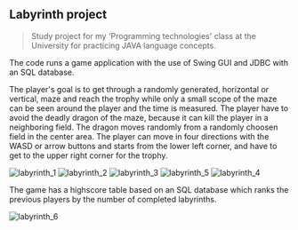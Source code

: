 ## Labyrinth project
> Study project for my 'Programming technologies' class at the University
> for practicing JAVA language concepts.

The code runs a game application with the use of Swing GUI and JDBC with an SQL database.

The player's goal is to get through a randomly generated, horizontal or vertical,
maze and reach the trophy while only a small scope of the maze can be seen around the player and the time is measured.
The player have to avoid the deadly dragon of the maze, because it can kill the player in a neighboring field.
The dragon moves randomly from a randomly choosen field in the center area.
The player can move in four directions with the WASD or arrow buttons and starts from the lower left corner,
and have to get to the upper right corner for the trophy.

![labyrinth_1](https://github.com/tamaslaci/labyrinth/assets/173500621/0ad9143e-68ae-4d0e-9c29-b6d0b95ba5d0)
![labyrinth_2](https://github.com/tamaslaci/labyrinth/assets/173500621/18756434-7d99-47c8-a0b0-b3d4efb21c0e)
![labyrinth_3](https://github.com/tamaslaci/labyrinth/assets/173500621/67c917bf-9b74-4df1-a7de-deaa4e75094d)
![labyrinth_5](https://github.com/tamaslaci/labyrinth/assets/173500621/af08a4ea-fd9f-412c-9811-0b1e54e55653)
![labyrinth_4](https://github.com/tamaslaci/labyrinth/assets/173500621/48280c94-aecd-4adb-9d46-179f7264c35c)

The game has a highscore table based on an SQL database which ranks the previous players by the number of completed labyrinths.

![labyrinth_6](https://github.com/tamaslaci/labyrinth/assets/173500621/fb81140e-1ceb-4cb0-a4ed-ceec2855c986)
